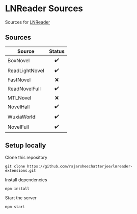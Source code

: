 # LNReader Sources

Sources for [LNReader](https://github.com/rajarsheechatterjee/lnreader)

## Sources

| Source         |       Status       |
|----------------|:------------------:|
| BoxNovel       | :heavy_check_mark: |
| ReadLightNovel | :heavy_check_mark: |
| FastNovel      |         :x:        |
| ReadNovelFull  | :heavy_check_mark: |
| MTLNovel       |         :x:        |
| NovelHall      | :heavy_check_mark: |
| WuxiaWorld     | :heavy_check_mark: |
| NovelFull      | :heavy_check_mark: |

## Setup locally

Clone this repository

```
git clone https://github.com/rajarsheechatterjee/lnreader-extensions.git
```

Install dependencies

```
npm install
```

Start the server

```
npm start
```
